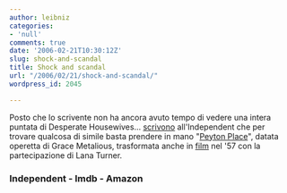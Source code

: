 ```yaml
---
author: leibniz
categories:
- 'null'
comments: true
date: '2006-02-21T10:30:12Z'
slug: shock-and-scandal
title: Shock and scandal
url: "/2006/02/21/shock-and-scandal/"
wordpress_id: 2045

---
```

Posto che lo scrivente non ha ancora avuto tempo di vedere una intera puntata di Desperate Housewives... [scrivono](https://news.independent.co.uk/world/americas/article346491.ece) all'Independent che per trovare qualcosa di simile basta prendere in mano "[Peyton Place](https://www.amazon.com/gp/product/1555534007/qid=1140517280/sr=2-1/ref=sr_2_1/102-6896352-8432905?s=books&v=glance&n=283155)", datata operetta di Grace Metalious, trasformata anche in [film](https://www.imdb.com/title/tt0050839/?fr=c2l0ZT1kZnx0dD0xfGZiPXV8cG49MHxrdz0xfHNvdXJjZWlkPW1vemlsbGEtc2VhcmNofHE9cGV5dG9uIHBsYWNlfGZ0PTF8bXg9MjB8bG09NTAwfGNvPTF8aHRtbD0xfG5tPTE_;fc=1;ft=23;fm=1) nel '57 con la partecipazione di Lana Turner.


### Independent - Imdb - Amazon
